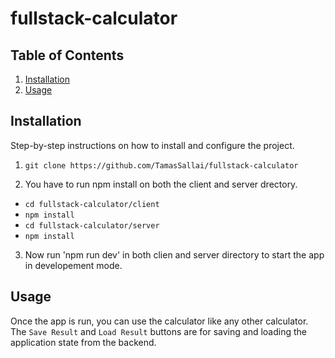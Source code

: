 # fullstack-calculator

## Table of Contents

1. [Installation](#installation)
2. [Usage](#usage)

## Installation

Step-by-step instructions on how to install and configure the project.

1. `git clone https://github.com/TamasSallai/fullstack-calculator`

2. You have to run npm install on both the client and server drectory.
  - `cd fullstack-calculator/client`
  - `npm install`
  - `cd fullstack-calculator/server`
  - `npm install`

3. Now run 'npm run dev' in both clien and server directory to start the app in developement mode.

## Usage

Once the app is run, you can use the calculator like any other calculator. The `Save Result` and `Load Result` buttons are for saving and loading the application state from the backend.

